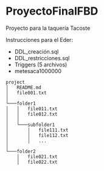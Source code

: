 # ProyectoFinalFBD
Proyecto para la taquería Tacoste

Instrucciones para el Eder:


- DDL_creación.sql
- DDL_restricciones.sql
- Triggers (5 archivos)
- metesaca1000000


```
project
│   README.md
│   file001.txt    
│
└───folder1
│   │   file011.txt
│   │   file012.txt
│   │
│   └───subfolder1
│       │   file111.txt
│       │   file112.txt
│       │   ...
│   
└───folder2
    │   file021.txt
    │   file022.txt
```
